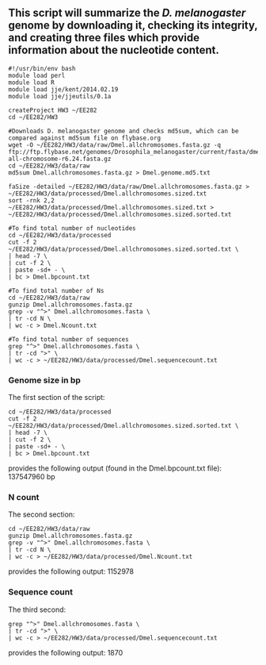 ## This script will summarize the _D. melanogaster_ genome by downloading it, checking its integrity, and creating three files which provide information about the nucleotide content.

```
#!/usr/bin/env bash
module load perl
module load R
module load jje/kent/2014.02.19
module load jje/jjeutils/0.1a

createProject HW3 ~/EE282
cd ~/EE282/HW3

#Downloads D. melanogaster genome and checks md5sum, which can be compared against md5sum file on flybase.org
wget -O ~/EE282/HW3/data/raw/Dmel.allchromosomes.fasta.gz -q ftp://ftp.flybase.net/genomes/Drosophila_melanogaster/current/fasta/dmel-all-chromosome-r6.24.fasta.gz
cd ~/EE282/HW3/data/raw
md5sum Dmel.allchromosomes.fasta.gz > Dmel.genome.md5.txt

faSize -detailed ~/EE282/HW3/data/raw/Dmel.allchromosomes.fasta.gz > ~/EE282/HW3/data/processed/Dmel.allchromosomes.sized.txt
sort -rnk 2,2  ~/EE282/HW3/data/processed/Dmel.allchromosomes.sized.txt > ~/EE282/HW3/data/processed/Dmel.allchromosomes.sized.sorted.txt

#To find total number of nucleotides
cd ~/EE282/HW3/data/processed
cut -f 2 ~/EE282/HW3/data/processed/Dmel.allchromosomes.sized.sorted.txt \
| head -7 \
| cut -f 2 \
| paste -sd+ - \
| bc > Dmel.bpcount.txt

#To find total number of Ns
cd ~/EE282/HW3/data/raw
gunzip Dmel.allchromosomes.fasta.gz 
grep -v "^>" Dmel.allchromosomes.fasta \
| tr -cd N \
| wc -c > Dmel.Ncount.txt

#To find total number of sequences
grep "^>" Dmel.allchromosomes.fasta \
| tr -cd ">" \
| wc -c > ~/EE282/HW3/data/processed/Dmel.sequencecount.txt
```
### Genome size in bp
The first section of the script:
```
cd ~/EE282/HW3/data/processed
cut -f 2 ~/EE282/HW3/data/processed/Dmel.allchromosomes.sized.sorted.txt \
| head -7 \
| cut -f 2 \
| paste -sd+ - \
| bc > Dmel.bpcount.txt
```
provides the following output (found in the Dmel.bpcount.txt file): 137547960 bp

### N count
The second section:
```
cd ~/EE282/HW3/data/raw
gunzip Dmel.allchromosomes.fasta.gz 
grep -v "^>" Dmel.allchromosomes.fasta \
| tr -cd N \
| wc -c > ~/EE282/HW3/data/processed/Dmel.Ncount.txt
```
provides the following output: 1152978

### Sequence count
The third second:
```
grep "^>" Dmel.allchromosomes.fasta \
| tr -cd ">" \
| wc -c > ~/EE282/HW3/data/processed/Dmel.sequencecount.txt
```
provides the following output: 1870

